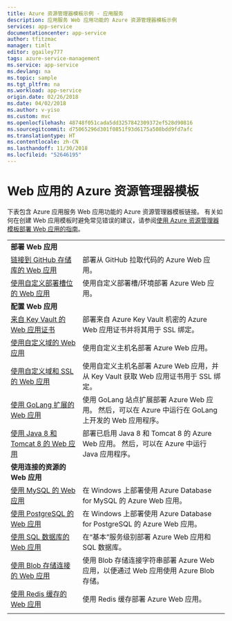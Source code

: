 ```yaml
---
title: Azure 资源管理器模板示例 - 应用服务
description: 应用服务 Web 应用功能的 Azure 资源管理器模板示例
services: app-service
documentationcenter: app-service
author: tfitzmac
manager: timlt
editor: ggailey777
tags: azure-service-management
ms.service: app-service
ms.devlang: na
ms.topic: sample
ms.tgt_pltfrm: na
ms.workload: app-service
origin.date: 02/26/2018
ms.date: 04/02/2018
ms.author: v-yiso
ms.custom: mvc
ms.openlocfilehash: 48748f051cada5dd3257842309372ef528d90816
ms.sourcegitcommit: d75065296d301f0851f93d6175a508bdd9fd7afc
ms.translationtype: HT
ms.contentlocale: zh-CN
ms.lasthandoff: 11/30/2018
ms.locfileid: "52646195"
---
```

# <a name="azure-resource-manager-templates-for-web-apps"></a>Web 应用的 Azure 资源管理器模板

下表包含 Azure 应用服务 Web 应用功能的 Azure 资源管理器模板链接。 有关如何在创建 Web 应用模板时避免常见错误的建议，请参阅[使用 Azure 资源管理器模板部署 Web 应用的指南](web-sites-rm-template-guidance.md)。

| | |
|-|-|
|**部署 Web 应用**||
| [链接到 GitHub 存储库的 Web 应用](https://github.com/Azure/azure-quickstart-templates/tree/master/201-web-app-github-deploy)| 部署从 GitHub 拉取代码的 Azure Web 应用。 |
| [使用自定义部署槽位的 Web 应用](https://github.com/Azure/azure-quickstart-templates/tree/master/101-webapp-custom-deployment-slots)| 使用自定义部署槽/环境部署 Azure Web 应用。 |
|**配置 Web 应用**||
| [来自 Key Vault 的 Web 应用证书](https://github.com/Azure/azure-quickstart-templates/tree/master/201-web-app-certificate-from-key-vault)| 部署来自 Azure Key Vault 机密的 Azure Web 应用证书并将其用于 SSL 绑定。 |
| [使用自定义域的 Web 应用](https://github.com/Azure/azure-quickstart-templates/tree/master/201-web-app-custom-domain)| 使用自定义主机名部署 Azure Web 应用。 |
| [使用自定义域和 SSL 的 Web 应用](https://github.com/Azure/azure-quickstart-templates/tree/master/201-web-app-custom-domain-and-ssl)| 使用自定义主机名部署 Azure Web 应用，并从 Key Vault 获取 Web 应用证书用于 SSL 绑定。 |
| [使用 GoLang 扩展的 Web 应用](https://github.com/Azure/azure-quickstart-templates/tree/master/101-webapp-with-golang)| 使用 GoLang 站点扩展部署 Azure Web 应用。 然后，可以在 Azure 中运行在 GoLang 上开发的 Web 应用程序。 |
| [使用 Java 8 和 Tomcat 8 的 Web 应用](https://github.com/Azure/azure-quickstart-templates/tree/master/201-web-app-java-tomcat)| 部署已启用 Java 8 和 Tomcat 8 的 Azure Web 应用。 然后，可以在 Azure 中运行 Java 应用程序。 |
|**使用连接的资源的 Web 应用**||
| [使用 MySQL 的 Web 应用](https://github.com/Azure/azure-quickstart-templates/tree/master/101-webapp-managed-mysql)| 在 Windows 上部署使用 Azure Database for MySQL 的 Azure Web 应用。 |
| [使用 PostgreSQL 的 Web 应用](https://github.com/Azure/azure-quickstart-templates/tree/master/101-webapp-managed-postgresql)| 在 Windows 上部署使用 Azure Database for PostgreSQL 的 Azure Web 应用。 |
| [使用 SQL 数据库的 Web 应用](https://github.com/Azure/azure-quickstart-templates/tree/master/201-web-app-sql-database)| 在“基本”服务级别部署 Azure Web 应用和 SQL 数据库。 |
| [使用 Blob 存储连接的 Web 应用](https://github.com/Azure/azure-quickstart-templates/tree/master/201-web-app-blob-connection)| 使用 Blob 存储连接字符串部署 Azure Web 应用，以便通过 Web 应用使用 Azure Blob 存储。 |
| [使用 Redis 缓存的 Web 应用](https://github.com/Azure/azure-quickstart-templates/tree/master/201-web-app-with-redis-cache)| 使用 Redis 缓存部署 Azure Web 应用。 |
| | |
